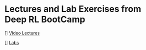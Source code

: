 # Lectures and Lab Exercises from Deep RL BootCamp 

[] [Video Lectures](https://sites.google.com/view/deep-rl-bootcamp/lectures)

[] [Labs](https://sites.google.com/view/deep-rl-bootcamp/labs)
